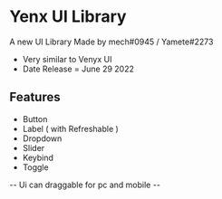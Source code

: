 # Yenx UI Library
A new UI Library Made by mech#0945 / Yamete#2273 
- Very similar to Venyx UI
- Date Release = June 29 2022

## Features
- Button
- Label ( with Refreshable )
- Dropdown
- Slider
- Keybind
- Toggle

-- Ui can draggable for pc and mobile --

